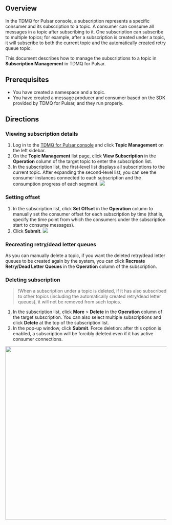 ## Overview
In the TDMQ for Pulsar console, a subscription represents a specific consumer and its subscription to a topic. A consumer can consume all messages in a topic after subscribing to it. One subscription can subscribe to multiple topics; for example, after a subscription is created under a topic, it will subscribe to both the current topic and the automatically created retry queue topic.

This document describes how to manage the subscriptions to a topic in **Subscription Management** in TDMQ for Pulsar.

## Prerequisites

- You have created a namespace and a topic.
- You have created a message producer and consumer based on the SDK provided by TDMQ for Pulsar, and they run properly.

## Directions

### Viewing subscription details

1. Log in to the [TDMQ for Pulsar console](https://console.cloud.tencent.com/tdmq) and click **Topic Management** on the left sidebar.
2. On the **Topic Management** list page, click **View Subscription** in the **Operation** column of the target topic to enter the subscription list.
3. In the subscription list, the first-level list displays all subscriptions to the current topic. After expanding the second-level list, you can see the consumer instances connected to each subscription and the consumption progress of each segment.
![](https://main.qcloudimg.com/raw/9a52b3f6b34eb19905ca3cc8d2d0db4c.png)

### Setting offset
1. In the subscription list, click **Set Offset** in the **Operation** column to manually set the consumer offset for each subscription by time (that is, specify the time point from which the consumers under the subscription start to consume messages).
2. Click **Submit**.
![](https://main.qcloudimg.com/raw/abc24bdebba5c70cbaee0d14ea40ab20.png)

### Recreating retry/dead letter queues

As you can manually delete a topic, if you want the deleted retry/dead letter queues to be created again by the system, you can click **Recreate Retry/Dead Letter Queues** in the **Operation** column of the subscription.

### Deleting subscription
>!When a subscription under a topic is deleted, if it has also subscribed to other topics (including the automatically created retry/dead letter queues), it will not be removed from such topics.

1. In the subscription list, click **More** > **Delete** in the **Operation** column of the target subscription. You can also select multiple subscriptions and click **Delete** at the top of the subscription list.
2. In the pop-up window, click **Submit**.
Force deletion: after this option is enabled, a subscription will be forcibly deleted even if it has active consumer connections.
<img src="https://main.qcloudimg.com/raw/ea9b6196088eee2182ef057d144d93c5.png" width="540px">

